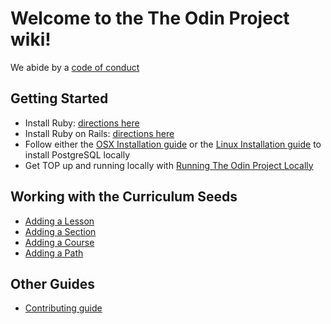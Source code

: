 # Welcome to the The Odin Project wiki!

We abide by a [code of conduct](https://github.com/TheOdinProject/theodinproject/tree/master/doc/code_of_conduct.md)

## Getting Started
* Install Ruby: [directions here](https://www.theodinproject.com/paths/full-stack-ruby-on-rails/courses/ruby-programming/lessons/installing-ruby-ruby-programming)
* Install Ruby on Rails: [directions here](https://www.theodinproject.com/courses/ruby-on-rails/lessons/your-first-rails-application-ruby-on-rails)
* Follow either the [OSX Installation guide](https://github.com/TheOdinProject/theodinproject/wiki/OSX-Installation-Guide) or the [Linux Installation guide](https://github.com/TheOdinProject/theodinproject/wiki/Linux-Installation-Guide) to install PostgreSQL locally
* Get TOP up and running locally with [Running The Odin Project Locally](https://github.com/TheOdinProject/theodinproject/wiki/Running-The-Odin-Project-Locally)

## Working with the Curriculum Seeds
* [Adding a Lesson](https://github.com/TheOdinProject/theodinproject/wiki/Adding-a-Lesson)
* [Adding a Section](https://github.com/TheOdinProject/theodinproject/wiki/Adding-a-Section)
* [Adding a Course](https://github.com/TheOdinProject/theodinproject/wiki/Adding-a-Course)
* [Adding a Path](https://github.com/TheOdinProject/theodinproject/wiki/Adding-a-Path)

## Other Guides
* [Contributing guide](https://github.com/TheOdinProject/theodinproject/wiki/Contributing-Guide)